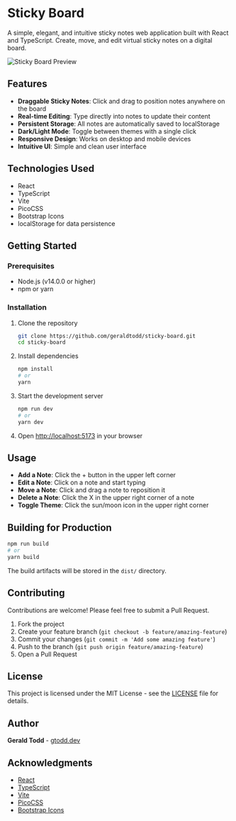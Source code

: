 # Sticky Board

A simple, elegant, and intuitive sticky notes web application built with React and TypeScript. Create, move, and edit virtual sticky notes on a digital board.

![Sticky Board Preview](https://beingforthebenefit.github.io/sticky-board/)

## Features

- **Draggable Sticky Notes**: Click and drag to position notes anywhere on the board
- **Real-time Editing**: Type directly into notes to update their content
- **Persistent Storage**: All notes are automatically saved to localStorage
- **Dark/Light Mode**: Toggle between themes with a single click
- **Responsive Design**: Works on desktop and mobile devices
- **Intuitive UI**: Simple and clean user interface

## Technologies Used

- React
- TypeScript
- Vite
- PicoCSS
- Bootstrap Icons
- localStorage for data persistence

## Getting Started

### Prerequisites

- Node.js (v14.0.0 or higher)
- npm or yarn

### Installation

1. Clone the repository
   ```bash
   git clone https://github.com/geraldtodd/sticky-board.git
   cd sticky-board
   ```

2. Install dependencies
   ```bash
   npm install
   # or
   yarn
   ```

3. Start the development server
   ```bash
   npm run dev
   # or
   yarn dev
   ```

4. Open [http://localhost:5173](http://localhost:5173) in your browser

## Usage

- **Add a Note**: Click the + button in the upper left corner
- **Edit a Note**: Click on a note and start typing
- **Move a Note**: Click and drag a note to reposition it
- **Delete a Note**: Click the X in the upper right corner of a note
- **Toggle Theme**: Click the sun/moon icon in the upper right corner

## Building for Production

```bash
npm run build
# or
yarn build
```

The build artifacts will be stored in the `dist/` directory.

## Contributing

Contributions are welcome! Please feel free to submit a Pull Request.

1. Fork the project
2. Create your feature branch (`git checkout -b feature/amazing-feature`)
3. Commit your changes (`git commit -m 'Add some amazing feature'`)
4. Push to the branch (`git push origin feature/amazing-feature`)
5. Open a Pull Request

## License

This project is licensed under the MIT License - see the [LICENSE](LICENSE) file for details.

## Author

**Gerald Todd** - [gtodd.dev](https://gtodd.dev)

## Acknowledgments

- [React](https://reactjs.org/)
- [TypeScript](https://www.typescriptlang.org/)
- [Vite](https://vitejs.dev/)
- [PicoCSS](https://picocss.com/)
- [Bootstrap Icons](https://icons.getbootstrap.com/)
